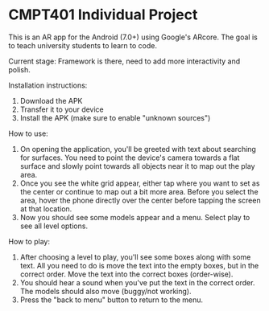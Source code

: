 # CMPT401 Individual Project
This is an AR app for the Android (7.0+) using Google's ARcore.
The goal is to teach university students to learn to code.

Current stage: Framework is there, need to add more interactivity and polish.

Installation instructions:
1) Download the APK
2) Transfer it to your device
3) Install the APK (make sure to enable "unknown sources")

How to use:
1) On opening the application, you'll be greeted with text about searching for surfaces.
You need to point the device's camera towards a flat surface and slowly point towards all objects near it to map out the play area.
2) Once you see the white grid appear, either tap where you want to set as the center or continue to map out a bit more area. Before you select the area, hover the phone directly over the center before tapping the screen at that location.
3) Now you should see some models appear and a menu. Select play to see all level options.

How to play:
1) After choosing a level to play, you'll see some boxes along with some text. All you need to do is move the text into the empty boxes, but in the correct order. Move the text into the correct boxes (order-wise).
2) You should hear a sound when you've put the text in the correct order. The models should also move (buggy/not working). 
3) Press the "back to menu" button to return to the menu.